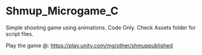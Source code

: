 # Shmup_Microgame_C

Simple shooting game using animations. Code Only. Check Assets folder for script files. 

Play the game @: https://play.unity.com/mg/other/shmuppublished

